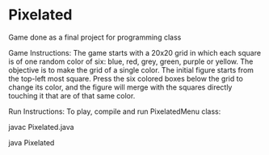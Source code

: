 # Pixelated
Game done as a final project for programming class

Game Instructions:
The game starts with a 20x20 grid in which each square is of one random color of six: blue, red, grey, green, purple or yellow.
The objective is to make the grid of a single color. 
The initial figure starts from the top-left most square. Press the six colored boxes below the grid to change its color, and the figure will merge with the squares directly touching it that are of that same color.

Run Instructions:
To play, compile and run PixelatedMenu class:

javac Pixelated.java

java Pixelated
